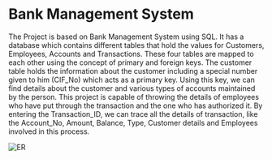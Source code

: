 # Bank Management System
The Project is based on Bank Management System using SQL. It has a database which contains different tables that hold the values for Customers, Employees, Accounts and Transactions. These four tables are mapped to each other using the concept of primary and foreign keys. The customer table holds the information about the customer including a special number given to him (CIF_No) which acts as a primary key. Using this key, we can find details about the customer and various types of accounts maintained by the person. This project is capable of throwing the details of employees who have put through the transaction and the one who has authorized it. By entering the Transaction_ID, we can trace all the details of transaction, like the Account_No, Amount, Balance, Type, Customer details and Employees involved in this process.

![ER](https://github.com/Bhavan-Naik/BankManagementSystem/assets/55109349/2ae422e0-cc45-4b3e-b959-4b27a240dce1)
